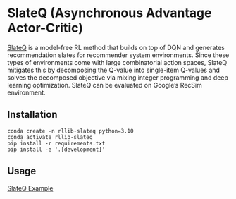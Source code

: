 # SlateQ (Asynchronous Advantage Actor-Critic)

[SlateQ](https://storage.googleapis.com/pub-tools-public-publication-data/pdf/9f91de1fa0ac351ecb12e4062a37afb896aa1463.pdf) is a model-free RL method that builds on top of DQN and generates recommendation slates for recommender system environments. Since these types of environments come with large combinatorial action spaces, SlateQ mitigates this by decomposing the Q-value into single-item Q-values and solves the decomposed objective via mixing integer programming and deep learning optimization. SlateQ can be evaluated on Google’s RecSim environment.


## Installation

```
conda create -n rllib-slateq python=3.10
conda activate rllib-slateq
pip install -r requirements.txt
pip install -e '.[development]'
```

## Usage

[SlateQ Example]()